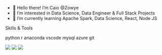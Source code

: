 - 👋 Hello there! I’m Caio @Zowye
- 👀 I’m interested in Data Science, Data Engineer & Full Stack Projects
- 🌱 I’m currently learning Apache Spark, Data Science, React, Node JS

<!---
Zowye/Zowye is a ✨ special ✨ repository because its `README.md` (this file) appears on your GitHub profile.
You can click the Preview link to take a look at your changes.
--->


Skills & Tools

python r anaconda vscode mysql azure git



<p align="left">
  <a href="mailto:caiozowye@gmail.com" alt="Gmail">
  <img src="https://img.shields.io/badge/-Gmail-FF0000?style=flat-square&labelColor=FF0000&logo=gmail&logoColor=white&link=LINK-DO-SEU-EMAIL" /></a>

  <a href="https://www.linkedin.com/in/caiozowye/" alt="Linkedin">
  <img src="https://img.shields.io/badge/-Linkedin-0e76a8?style=flat-square&logo=Linkedin&logoColor=white&link=LINK-DO-SEU-LINKEDIN" /></a>

  <a href="https://wa.me/+5511981005900" alt="WhatsApp">
  <img src="https://img.shields.io/badge/-WhatsApp-25d366?style=flat-square&labelColor=25d366&logo=whatsapp&logoColor=white&link=API-DO-SEU-WHATSAPP"/></a>
</p>  
